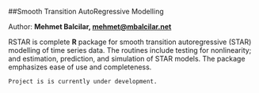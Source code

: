 ##Smooth Transition AutoRegressive Modelling


Author: **Mehmet Balcilar, <mehmet@mbalcilar.net>**


RSTAR is complete **R** package for smooth transition autoregressive (STAR) modelling of time series data. The routines include testing for nonlinearity; and estimation, prediction, and simulation of STAR models. The package emphasizes ease of use and completeness.


`Project is is currently under development.`